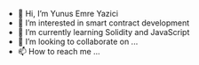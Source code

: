 - 👋 Hi, I’m Yunus Emre Yazici
- 👀 I’m interested in smart contract development
- 🌱 I’m currently learning Solidity and JavaScript
- 💞️ I’m looking to collaborate on ...
- 📫 How to reach me ...

<!---
yunemyazici/yunemyazici is a ✨ special ✨ repository because its `README.md` (this file) appears on your GitHub profile.
You can click the Preview link to take a look at your changes.
--->
